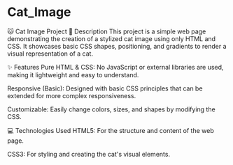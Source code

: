 # Cat_Image
🐱 Cat Image Project
📄 Description
This project is a simple web page demonstrating the creation of a stylized cat image using only HTML and CSS. It showcases basic CSS shapes, positioning, and gradients to render a visual representation of a cat.

✨ Features
Pure HTML & CSS: No JavaScript or external libraries are used, making it lightweight and easy to understand.

Responsive (Basic): Designed with basic CSS principles that can be extended for more complex responsiveness.

Customizable: Easily change colors, sizes, and shapes by modifying the CSS.

💻 Technologies Used
HTML5: For the structure and content of the web page.

CSS3: For styling and creating the cat's visual elements.

